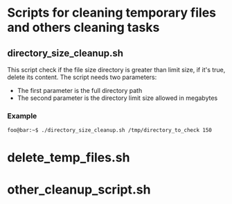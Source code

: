 # Scripts for cleaning temporary files and others cleaning tasks  

## directory_size_cleanup.sh
This script check if the file size directory is greater than limit size, if it's true, delete its content.
The script needs two parameters:

 - The first parameter is the full directory path
 - The second parameter is the directory limit size allowed in megabytes

### Example
`foo@bar:~$ ./directory_size_cleanup.sh /tmp/directory_to_check 150` 


# delete_temp_files.sh
# other_cleanup_script.sh
